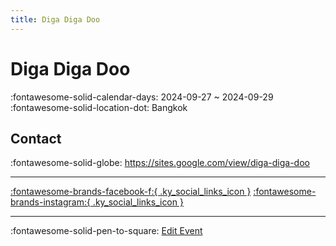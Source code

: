 ```yaml
---
title: Diga Diga Doo
---
```


# Diga Diga Doo 

:fontawesome-solid-calendar-days: 2024-09-27 ~ 2024-09-29  
:fontawesome-solid-location-dot: Bangkok  

## Contact

:fontawesome-solid-globe: <https://sites.google.com/view/diga-diga-doo>  

---

 [:fontawesome-brands-facebook-f:{ .ky_social_links_icon }](https://www.facebook.com/DigaDigaDooBKK) [:fontawesome-brands-instagram:{ .ky_social_links_icon }](https://instagram.com/digadigadoo.bkk)

---

:fontawesome-solid-pen-to-square: [Edit Event](https://github.com/swingdance/events/issues/new?assignees=&labels=update+event&projects=&template=03-update_entity.yml&title=Update%20Event%3A%202024%2Fth_TH%20%E2%80%A2%20Diga%20Diga%20Doo&region=th_TH&year=2024&id=diga-diga-doo-2024&name=Diga%20Diga%20Doo&org_id=)
